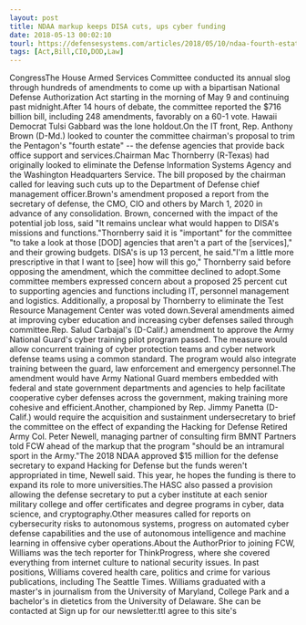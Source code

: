 ```yaml
---
layout: post
title: NDAA markup keeps DISA cuts, ups cyber funding
date: 2018-05-13 00:02:10
tourl: https://defensesystems.com/articles/2018/05/10/ndaa-fourth-estate-cyber.aspx
tags: [Act,Bill,CIO,DOD,Law]
---
```

CongressThe House Armed Services Committee conducted its annual slog through hundreds of amendments to come up with a bipartisan National Defense Authorization Act starting in the morning of May 9 and continuing past midnight.After 14 hours of debate, the committee reported the $716 billion bill, including 248 amendments, favorably on a 60-1 vote. Hawaii Democrat Tulsi Gabbard was the lone holdout.On the IT front, Rep. Anthony Brown (D-Md.) looked to counter the committee chairman's proposal to trim the Pentagon's "fourth estate" -- the defense agencies that provide back office support and services.Chairman Mac Thornberry (R-Texas) had originally looked to eliminate the Defense Information Systems Agency and the Washington Headquarters Service. The bill proposed by the chairman called for leaving such cuts up to the Department of Defense chief management officer.Brown's amendment proposed a report from the secretary of defense, the CMO, CIO and others by March 1, 2020 in advance of any consolidation. Brown, concerned with the impact of the potential job loss, said "It remains unclear what would happen to DISA's missions and functions."Thornberry said it is "important" for the committee "to take a look at those [DOD] agencies that aren't a part of the [services]," and their growing budgets. DISA's is up 13 percent, he said."I'm a little more prescriptive in that I want to [see] how will this go," Thornberry said before opposing the amendment, which the committee declined to adopt.Some committee members expressed concern about a proposed 25 percent cut to supporting agencies and functions including IT, personnel management and logistics. Additionally, a proposal by Thornberry to eliminate the Test Resource Management Center was voted down.Several amendments aimed at improving cyber education and increasing cyber defenses sailed through committee.Rep. Salud Carbajal's (D-Calif.) amendment to approve the Army National Guard's cyber training pilot program passed. The measure would allow concurrent training of cyber protection teams and cyber network defense teams using a common standard. The program would also integrate training between the guard, law enforcement and emergency personnel.The amendment would have Army National Guard members embedded with federal and state government departments and agencies to help facilitate cooperative cyber defenses across the government, making training more cohesive and efficient.Another, championed by Rep. Jimmy Panetta (D-Calif.) would require the acquisition and sustainment undersecretary to brief the committee on the effect of expanding the Hacking for Defense Retired Army Col. Peter Newell, managing partner of consulting firm BMNT Partners told FCW ahead of the markup that the program "should be an intramural sport in the Army."The 2018 NDAA approved $15 million for the defense secretary to expand Hacking for Defense but the funds weren't appropriated in time, Newell said. This year, he hopes the funding is there to expand its role to more universities.The HASC also passed a provision allowing the defense secretary to put a cyber institute at each senior military college and offer certificates and degree programs in cyber, data science, and cryptography.Other measures called for reports on cybersecurity risks to autonomous systems, progress on automated cyber defense capabilities and the use of autonomous intelligence and machine learning in offensive cyber operations.About the AuthorPrior to joining FCW, Williams was the tech reporter for ThinkProgress, where she covered everything from internet culture to national security issues. In past positions, Williams covered health care, politics and crime for various publications, including The Seattle Times. Williams graduated with a master's in journalism from the University of Maryland, College Park and a bachelor's in dietetics from the University of Delaware. She can be contacted at Sign up for our newsletter.ttI agree to this site's 